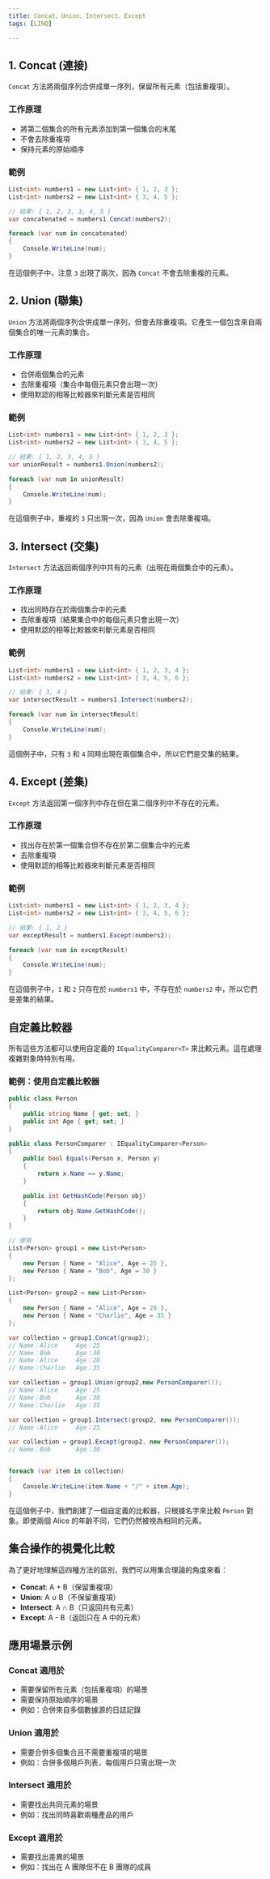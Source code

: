 ```yaml
---
title: Concat、Union、Intersect、Except
tags: [LINQ]

---
```


## 1. Concat (連接)

`Concat` 方法將兩個序列合併成單一序列，保留所有元素（包括重複項）。

### 工作原理
- 將第二個集合的所有元素添加到第一個集合的末尾
- 不會去除重複項
- 保持元素的原始順序

### 範例
```csharp
List<int> numbers1 = new List<int> { 1, 2, 3 };
List<int> numbers2 = new List<int> { 3, 4, 5 };

// 結果: { 1, 2, 3, 3, 4, 5 }
var concatenated = numbers1.Concat(numbers2);

foreach (var num in concatenated)
{
    Console.WriteLine(num);
}
```

在這個例子中，注意 `3` 出現了兩次，因為 `Concat` 不會去除重複的元素。

## 2. Union (聯集)

`Union` 方法將兩個序列合併成單一序列，但會去除重複項。它產生一個包含來自兩個集合的唯一元素的集合。

### 工作原理
- 合併兩個集合的元素
- 去除重複項（集合中每個元素只會出現一次）
- 使用默認的相等比較器來判斷元素是否相同

### 範例
```csharp
List<int> numbers1 = new List<int> { 1, 2, 3 };
List<int> numbers2 = new List<int> { 3, 4, 5 };

// 結果: { 1, 2, 3, 4, 5 }
var unionResult = numbers1.Union(numbers2);

foreach (var num in unionResult)
{
    Console.WriteLine(num);
}
```

在這個例子中，重複的 `3` 只出現一次，因為 `Union` 會去除重複項。

## 3. Intersect (交集)

`Intersect` 方法返回兩個序列中共有的元素（出現在兩個集合中的元素）。

### 工作原理
- 找出同時存在於兩個集合中的元素
- 去除重複項（結果集合中的每個元素只會出現一次）
- 使用默認的相等比較器來判斷元素是否相同

### 範例
```csharp
List<int> numbers1 = new List<int> { 1, 2, 3, 4 };
List<int> numbers2 = new List<int> { 3, 4, 5, 6 };

// 結果: { 3, 4 }
var intersectResult = numbers1.Intersect(numbers2);

foreach (var num in intersectResult)
{
    Console.WriteLine(num);
}
```

這個例子中，只有 `3` 和 `4` 同時出現在兩個集合中，所以它們是交集的結果。

## 4. Except (差集)

`Except` 方法返回第一個序列中存在但在第二個序列中不存在的元素。

### 工作原理
- 找出存在於第一個集合但不存在於第二個集合中的元素
- 去除重複項
- 使用默認的相等比較器來判斷元素是否相同


### 範例
```csharp
List<int> numbers1 = new List<int> { 1, 2, 3, 4 };
List<int> numbers2 = new List<int> { 3, 4, 5, 6 };

// 結果: { 1, 2 }
var exceptResult = numbers1.Except(numbers2);

foreach (var num in exceptResult)
{
    Console.WriteLine(num);
}
```

在這個例子中，`1` 和 `2` 只存在於 `numbers1` 中，不存在於 `numbers2` 中，所以它們是差集的結果。

## 自定義比較器

所有這些方法都可以使用自定義的 `IEqualityComparer<T>` 來比較元素。這在處理複雜對象時特別有用。

### 範例：使用自定義比較器
```csharp
public class Person
{
    public string Name { get; set; }
    public int Age { get; set; }
}

public class PersonComparer : IEqualityComparer<Person>
{
    public bool Equals(Person x, Person y)
    {
        return x.Name == y.Name;
    }

    public int GetHashCode(Person obj)
    {
        return obj.Name.GetHashCode();
    }
}

// 使用
List<Person> group1 = new List<Person> 
{
    new Person { Name = "Alice", Age = 25 },
    new Person { Name = "Bob", Age = 30 }
};

List<Person> group2 = new List<Person> 
{
    new Person { Name = "Alice", Age = 28 },
    new Person { Name = "Charlie", Age = 35 }
};

var collection = group1.Concat(group2);
// Name：Alice     Age：25
// Name：Bob       Age：30
// Name：Alice     Age：28
// Name：Charlie   Age：35

var collection = group1.Union(group2,new PersonComparer());
// Name：Alice     Age：25
// Name：Bob       Age：30
// Name：Charlie   Age：35

var collection = group1.Intersect(group2, new PersonComparer());
// Name：Alice     Age：25

var collection = group1.Except(group2, new PersonComparer());
// Name：Bob       Age：30


foreach (var item in collection)
{
    Console.WriteLine(item.Name + "/" + item.Age);
}
```

在這個例子中，我們創建了一個自定義的比較器，只根據名字來比較 `Person` 對象。即使兩個 Alice 的年齡不同，它們仍然被視為相同的元素。

## 集合操作的視覺化比較

為了更好地理解這四種方法的區別，我們可以用集合理論的角度來看：

- **Concat**: A + B（保留重複項）
- **Union**: A ∪ B（不保留重複項）
- **Intersect**: A ∩ B（只返回共有元素）
- **Except**: A - B（返回只在 A 中的元素）

## 應用場景示例

### Concat 適用於
- 需要保留所有元素（包括重複項）的場景
- 需要保持原始順序的場景
- 例如：合併來自多個數據源的日誌記錄

### Union 適用於
- 需要合併多個集合且不需要重複項的場景
- 例如：合併多個用戶列表，每個用戶只需出現一次

### Intersect 適用於
- 需要找出共同元素的場景
- 例如：找出同時喜歡兩種產品的用戶

### Except 適用於
- 需要找出差異的場景
- 例如：找出在 A 團隊但不在 B 團隊的成員